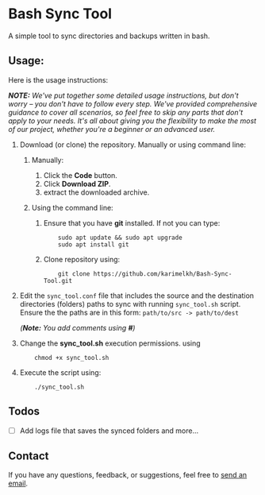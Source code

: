 # Bash Sync Tool

A simple tool to sync directories and backups written in bash.


## Usage:

Here is the usage instructions:

_**NOTE:** We've put together some detailed usage instructions, but don't worry – you don't have to follow every step.
We've provided comprehensive guidance to cover all scenarios, so feel free to skip any parts that don't apply to your needs.
It's all about giving you the flexibility to make the most of our project, whether you're a beginner or an advanced user._

1. Download (or clone) the repository. Manually or using command line:
	1. Manually:
		1. Click the **Code** button.
		2. Click **Download ZIP**.
		3. extract the downloaded archive.

	2. Using the command line:
		1. Ensure that you have **git** installed. If not you can type:
			```
				sudo apt update && sudo apt upgrade
				sudo apt install git
			```

		2. Clone repository using:
			```
				git clone https://github.com/karimelkh/Bash-Sync-Tool.git
			```

2. Edit the `sync_tool.conf` file that includes the source and the destination directories (folders) paths to sync with running `sync_tool.sh` script. Ensure the the paths are in this form: `path/to/src -> path/to/dest`

	*(**Note:** You add comments using __#__)*

3. Change the **sync_tool.sh** execution permissions. using
	```
		chmod +x sync_tool.sh
	```

4. Execute the script using:
	```
		./sync_tool.sh
	```


## Todos

- [ ] Add logs file that saves the synced folders and more...


## Contact

If you have any questions, feedback, or suggestions, feel free to [send an email](mailto:karimelkhanoufi22@gmail.com).
